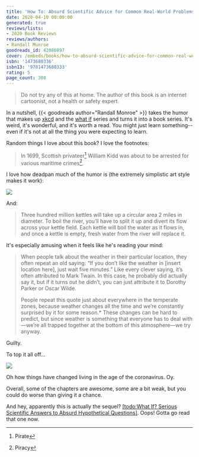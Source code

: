 ```yaml
---
title: 'How To: Absurd Scientific Advice for Common Real-World Problems'
date: 2020-04-10 00:00:00
generated: true
reviews/lists:
- 2020 Book Reviews
reviews/authors:
- Randall Munroe
goodreads_id: 42086897
cover: /embeds/books/how-to-absurd-scientific-advice-for-common-real-world-problems.jpg
isbn: '1473680336'
isbn13: '9781473680333'
rating: 5
page_count: 308
---
```

> Do not try any of this at home. The author of this book is an internet cartoonist, not a health or safety expert.

In a nutshell, {{< goodreads author="Randall Monroe" >}} takes the humor that makes up [xkcd](https://xkcd.com/) and the [what if](https://what-if.xkcd.com/) series and turns it into a book series. It's weird, it's wonderful, and it's worth a read. You might just learn something-- even if it's not at all the thing you were expecting to learn.  

<!--more-->

Random things I love about this book? I love the footnotes:  

> In 1699, Scottish privateer[^1] William Kidd was about to be arrested for various maritime crimes[^2].

I love how deadpan much of the humor is (the extremely simplistic art style makes it work):  

![](/embeds/books/attachments/how-to-absurd-scientific-advice-for-common-real-world-problems-x-1.png)  

And:  

> Three hundred million kettles will take up a circular area 2 miles in diameter. To boil the river, you’ll have to split it up and divert its flow across your kettle field. Each kettle will boil the water as it flows in, and once a kettle is empty, fresh water from the river will replace it.

It's especially amusing when it feels like he's reading your mind:  

> When people talk about the weather in their particular location, they often repeat an old saying: “If you don’t like the weather in [insert location here], just wait five minutes.” Like every clever saying, it’s often attributed to Mark Twain. In this case, he probably did actually say it, but if it turns out he didn’t, you can just attribute it to Dorothy Parker or Oscar Wilde.  
>
> People repeat this quote just about everywhere in the temperate zones, because weather changes all the time and we’re constantly surprised by it for some reason.* These changes can be hard to predict, but since weather is something that everyone has to deal with—we’re all trapped together at the bottom of this atmosphere—we try anyway.  

Guilty.  

To top it all off...  

![](/embeds/books/attachments/how-to-absurd-scientific-advice-for-common-real-world-problems-x-2.png)  

Oh how things have changed living in the age of the coronavirus. Oy.  

Overall, some of the chapters are awesome, some are a bit weak, but you could do worse than giving it a chance.  

And hey, apparently this is actually the sequel? [[todo:What If? Serious Scientific Answers to Absurd Hypothetical Questions]](). Oops! Gotta go read that one now.  

[^1]: Pirate
[^2]: Piracy